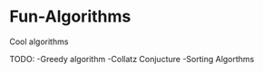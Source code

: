 Fun-Algorithms
==============

Cool algorithms 

TODO: 
-Greedy algorithm
-Collatz Conjucture
-Sorting Algorthms

